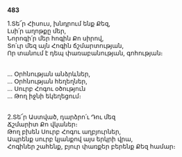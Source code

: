 **483**

1.Տե՜ր Հիսուս, խնդրում ենք Քեզ,\
Լսի՛ր աղոթքը մեր,\
Նորոգի՛ր մեր հոգին Քո սիրով,\
Տո՛ւր մեզ այն Հոգին ճշմարտության,\
Որ տանում է դեպ փառաբանության, գոհության։

\
 ... Օրհնության անձրևներ,\
 ... Օրհնության հեղեղներ,\
 ... Սուրբ Հոգու օծություն\
 ... Թող իջնի եկեղեցում։

\
2.Տե՜ր Աստված, դարձրո՛ւ Դու մեզ\
Ճշմարիտ Քո վկաներ։\
Թող բխեն Սուրբ Հոգու աղբյուրներ,\
Ապրենք սուրբ կյանքով այս երկրի վրա,\
Հոգիներ շահենք, բյուր փառքեր բերենք Քեզ համար։
